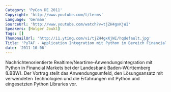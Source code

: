 ```yaml
---
Category: 'PyCon DE 2011'
Copyright: 'http://www.youtube.com/t/terms'
Language: 'German'
SourceUrl: 'http://www.youtube.com/watch?v=tjZH4gxKjWI'
Speakers: [Holger Joukl]
Tags: []
ThumbnailUrl: 'http://i1.ytimg.com/vi/tjZH4gxKjWI/hqdefault.jpg'
Title: 'PyTAF - Application Integration mit Python im Bereich Financial Markets'
date: '2011-10-06'
---
```

Nachrichtenorientierte Realtime/Neartime-Anwendungsintegration mit Python in Financial Markets bei der Landesbank Baden-Württemberg (LBBW).  Der Vortrag stellt das Anwendungsumfeld, den Lösungsansatz mit verwendeten Technologien und die Erfahrungen mit Python und eingesetzten Python Libraries vor.
